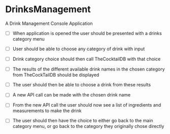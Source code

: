 # DrinksManagement
A Drink Management Console Application

- [ ] When application is opened the user should be presented with a drinks category menu
- [ ] User should be able to choose any category of drink with input
- [ ] Drink category choice should then call TheCocktailDB with that choice
- [ ] The results of the different available drink names in the chosen category from TheCockTailDB should be displayed
- [ ] The user should then be able to choose a drink from these results
- [ ] A new API call can be made with the chosen drink name
- [ ] From the new API call the user should now see a list of ingredients and measurements to make the drink
- [ ] The user should then have the choice to either go back to the main category menu, or go back to the category they originally chose directly

